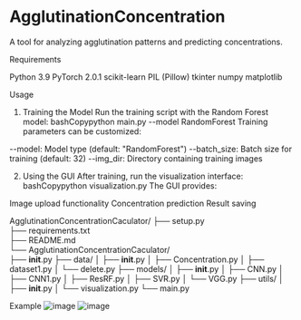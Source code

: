 # AgglutinationConcentration

A tool for analyzing agglutination patterns and predicting concentrations.

Requirements

Python 3.9
PyTorch 2.0.1
scikit-learn
PIL (Pillow)
tkinter
numpy
matplotlib

Usage
1. Training the Model
Run the training script with the Random Forest model:
bashCopypython main.py --model RandomForest 
Training parameters can be customized:

--model: Model type (default: "RandomForest")
--batch_size: Batch size for training (default: 32)
--img_dir: Directory containing training images

2. Using the GUI
After training, run the visualization interface:
bashCopypython visualization.py
The GUI provides:

Image upload functionality
Concentration prediction
Result saving

AgglutinationConcentrationCaculator/
├── setup.py                    
├── requirements.txt           
├── README.md                 
└── AgglutinationConcentrationCaculator/   
    ├── __init__.py
    ├── data/
    │   ├── __init__.py
    │   ├── Concentration.py
    │   ├── dataset1.py
    │   └── delete.py
    ├── models/
    │   ├── __init__.py
    │   ├── CNN.py
    │   ├── CNN1.py
    │   ├── ResRF.py
    │   ├── SVR.py
    │   └── VGG.py
    ├── utils/
    │   ├── __init__.py
    │   └── visualization.py
    └── main.py    

Example
![image](https://github.com/user-attachments/assets/d5b85d2f-ff3f-481b-aa3c-cba85a67537b)
![image](https://github.com/user-attachments/assets/9dcc29e4-39f7-4a38-920c-fc4e9c64d7d3)
